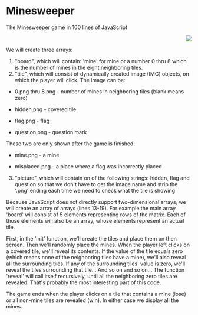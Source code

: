 # Minesweeper
The Minesweeper game in 100 lines of JavaScript

<p align="right">
<img src="https://i.imgur.com/nOr6M7t.png"></img>
</p>

We will create three arrays:

1. "board", which will contain: 'mine' for mine or a number 0 thru 8 which is the number of mines in the eight neighboring tiles.
2. "tile", which will consist of dynamically created image (IMG) objects, on which the player will click. The image can be:

  - 0.png thru 8.png - number of mines in neighboring tiles (blank means zero)

  - hidden.png - covered tile

  - flag.png - flag

  - question.png - question mark

These two are only shown after the game is finished:

  - mine.png - a mine

  - misplaced.png - a place where a flag was incorrectly placed


3. "picture", which will contain on of the following strings: hidden, flag and question so that we don't have to get the image name and strip the '.png' ending each time we need to check what the tile is showing

Because JavaScript does not directly support two-dimensional arrays, we will create an array of arrays (lines 13-19). For example the main array 'board' will consist of 5 elements representing rows of the matrix. Each of those elements will also be an array, whose elements represent an actual tile.

First, in the 'init' function, we'll create the tiles and place them on then screen. Then we'll randomly place the mines.
When the player left clicks on a covered tile, we'll reveal its contents. If the value of the tile equals zero (which means none of the neighboring tiles have a mine), we'll also reveal all the surrounding tiles. If any of the surrounding tiles' value is zero, we'll reveal the tiles surrounding that tile... And so on and so on... The function 'reveal' will call itself recursively, until all the neighboring zero tiles are revealed. That's probably the most interesting part of this code.

The game ends when the player clicks on a tile that contains a mine (lose) or all non-mine tiles are revealed (win). In either case we display all the mines.
